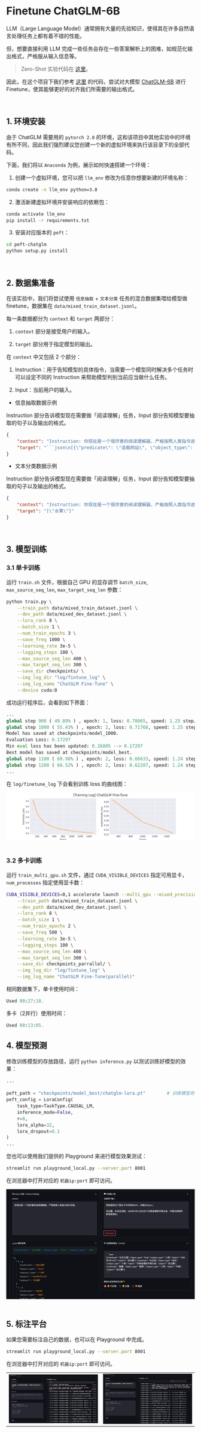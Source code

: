 # Finetune ChatGLM-6B

LLM（Large Language Model）通常拥有大量的先验知识，使得其在许多自然语言处理任务上都有着不错的性能。

但，想要直接利用 LLM 完成一些任务会存在一些答案解析上的困难，如规范化输出格式，严格服从输入信息等。

> Zero-Shot 实验代码在 [这里](../zero-shot/readme.md)。

因此，在这个项目下我们参考 [这里](https://github.com/mymusise/ChatGLM-Tuning/tree/master) 的代码，尝试对大模型 [ChatGLM-6B](https://github.com/THUDM/ChatGLM-6B) 进行 Finetune，使其能够更好的对齐我们所需要的输出格式。

<br>

## 1. 环境安装

由于 ChatGLM 需要用的 `pytorch 2.0` 的环境，这和该项目中其他实验中的环境有所不同，因此我们强烈建议您创建一个新的虚拟环境来执行该目录下的全部代码。

下面，我们将以 `Anaconda` 为例，展示如何快速搭建一个环境：

1. 创建一个虚拟环境，您可以把 `llm_env` 修改为任意你想要新建的环境名称：

```sh
conda create -n llm_env python=3.8
```

2. 激活新建虚拟环境并安装响应的依赖包：

```sh
conda activate llm_env
pip install -r requirements.txt
```

3. 安装对应版本的 `peft`：

```sh
cd peft-chatglm
python setup.py install
```

<br>

## 2. 数据集准备

在该实验中，我们将尝试使用 `信息抽取` + `文本分类` 任务的混合数据集喂给模型做 finetune，数据集在 `data/mixed_train_dataset.jsonl`。

每一条数据都分为 `context` 和 `target` 两部分：

1.  `context` 部分是接受用户的输入。

2. `target` 部分用于指定模型的输出。

在 `context` 中又包括 2 个部分：

1. Instruction：用于告知模型的具体指令，当需要一个模型同时解决多个任务时可以设定不同的 Instruction 来帮助模型判别当前应当做什么任务。

2. Input：当前用户的输入。

*  信息抽取数据示例

Instruction 部分告诉模型现在需要做「阅读理解」任务，Input 部分告知模型要抽取的句子以及输出的格式。

```json
{
    "context": "Instruction: 你现在是一个很厉害的阅读理解器，严格按照人类指令进行回答。\nInput: 找到句子中的三元组信息并输出成json给我:\n\n九玄珠是在纵横中文网连载的一部小说，作者是龙马。\nAnswer: ", 
    "target": "```json\n[{\"predicate\": \"连载网站\", \"object_type\": \"网站\", \"subject_type\": \"网络小说\", \"object\": \"纵横中文网\", \"subject\": \"九玄珠\"}, {\"predicate\": \"作者\", \"object_type\": \"人物\", \"subject_type\": \"图书作品\", \"object\": \"龙马\", \"subject\": \"九玄珠\"}]\n```"
}
```

*  文本分类数据示例

Instruction 部分告诉模型现在需要做「阅读理解」任务，Input 部分告知模型要抽取的句子以及输出的格式。

```json
{
    "context": "Instruction: 你现在是一个很厉害的阅读理解器，严格按照人类指令进行回答。\nInput: 下面句子可能是一条关于什么的评论，用列表形式回答：\n\n很不错，很新鲜，快递小哥服务很好，水果也挺甜挺脆的\nAnswer: ", 
    "target": "[\"水果\"]"
}
```

<br>

## 3. 模型训练

### 3.1 单卡训练

运行 `train.sh` 文件，根据自己 GPU 的显存调节 `batch_size`, `max_source_seq_len`, `max_target_seq_len` 参数：

```sh
python train.py \
    --train_path data/mixed_train_dataset.jsonl \
    --dev_path data/mixed_dev_dataset.jsonl \
    --lora_rank 8 \
    --batch_size 1 \
    --num_train_epochs 3 \
    --save_freq 1000 \
    --learning_rate 3e-5 \
    --logging_steps 100 \
    --max_source_seq_len 400 \
    --max_target_seq_len 300 \
    --save_dir checkpoints/ \
    --img_log_dir "log/fintune_log" \
    --img_log_name "ChatGLM Fine-Tune" \
    --device cuda:0
```

成功运行程序后，会看到如下界面：

```python
...
global step 900 ( 49.89% ) , epoch: 1, loss: 0.78065, speed: 1.25 step/s, ETA: 00:12:05
global step 1000 ( 55.43% ) , epoch: 2, loss: 0.71768, speed: 1.25 step/s, ETA: 00:10:44
Model has saved at checkpoints/model_1000.
Evaluation Loss: 0.17297
Min eval loss has been updated: 0.26805 --> 0.17297
Best model has saved at checkpoints/model_best.
global step 1100 ( 60.98% ) , epoch: 2, loss: 0.66633, speed: 1.24 step/s, ETA: 00:09:26
global step 1200 ( 66.52% ) , epoch: 2, loss: 0.62207, speed: 1.24 step/s, ETA: 00:08:06
...
```

在 `log/finetune_log` 下会看到训练 loss 的曲线图：

<div align='center'><img src='assets/ChatGLM Fine-Tune.png'></div>

<br>

### 3.2 多卡训练

运行 `train_multi_gpu.sh` 文件，通过 `CUDA_VISIBLE_DEVICES` 指定可用显卡，`num_processes` 指定使用显卡数：

```sh
CUDA_VISIBLE_DEVICES=0,1 accelerate launch --multi_gpu --mixed_precision=fp16 --num_processes=2 train_multi_gpu.py \
    --train_path data/mixed_train_dataset.jsonl \
    --dev_path data/mixed_dev_dataset.jsonl \
    --lora_rank 8 \
    --batch_size 1 \
    --num_train_epochs 2 \
    --save_freq 500 \
    --learning_rate 3e-5 \
    --logging_steps 100 \
    --max_source_seq_len 400 \
    --max_target_seq_len 300 \
    --save_dir checkpoints_parrallel/ \
    --img_log_dir "log/fintune_log" \
    --img_log_name "ChatGLM Fine-Tune(parallel)"
```

相同数据集下，单卡使用时间：

```python
Used 00:27:18.
```

多卡（2并行）使用时间：

```python
Used 00:13:05.
```

## 4. 模型预测

修改训练模型的存放路径，运行 `python inference.py` 以测试训练好模型的效果：

```python
...

peft_path = "checkpoints/model_best/chatglm-lora.pt"        # 训练模型存放路径
peft_config = LoraConfig(
    task_type=TaskType.CAUSAL_LM, 
    inference_mode=False,
    r=8,
    lora_alpha=32, 
    lora_dropout=0.1
)
...
```

您也可以使用我们提供的 Playground 来进行模型效果测试：

```sh
streamlit run playground_local.py --server.port 8001
```

在浏览器中打开对应的 `机器ip:port` 即可访问。

<div align='center'><img src='assets/playground.png'></div>


<br>

## 5. 标注平台

如果您需要标注自己的数据，也可以在 Playground 中完成。

```sh
streamlit run playground_local.py --server.port 8001
```

在浏览器中打开对应的 `机器ip:port` 即可访问。

<table>
<tr>
<td><img src="assets/label1.png" border=0></td>
<td><img src="assets/label2.png" border=0></td>
</tr>
</table>